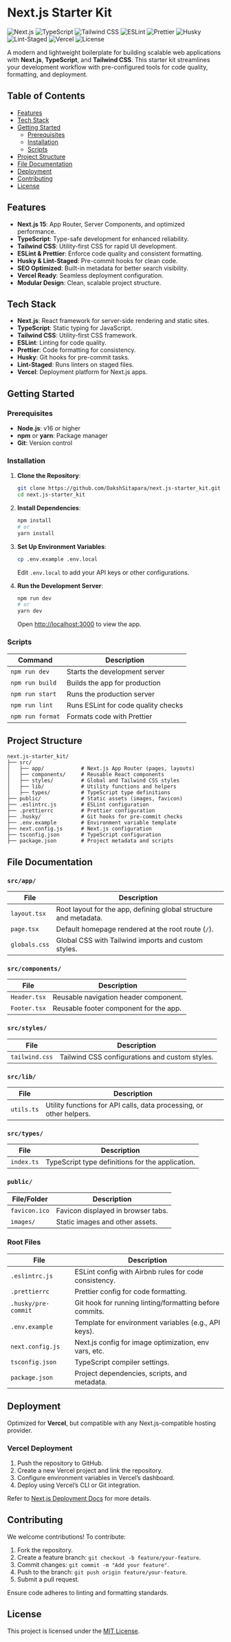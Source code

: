 # Next.js Starter Kit

![Next.js](https://img.shields.io/badge/Next.js-15.x-000000.svg?style=flat-square&logo=next.js)
![TypeScript](https://img.shields.io/badge/TypeScript-5.x-3178C6.svg?style=flat-square&logo=typescript)
![Tailwind CSS](https://img.shields.io/badge/Tailwind_CSS-3.x-38B2AC.svg?style=flat-square&logo=tailwind-css)
![ESLint](https://img.shields.io/badge/ESLint-8.x-4B32C3.svg?style=flat-square&logo=eslint)
![Prettier](https://img.shields.io/badge/Prettier-3.x-F7B93E.svg?style=flat-square&logo=prettier)
![Husky](https://img.shields.io/badge/Husky-8.x-000000.svg?style=flat-square)
![Lint-Staged](https://img.shields.io/badge/Lint--Staged-13.x-000000.svg?style=flat-square)
![Vercel](https://img.shields.io/badge/Vercel-Deploy-000000.svg?style=flat-square&logo=vercel)
![License](https://img.shields.io/badge/License-MIT-blue.svg?style=flat-square)

A modern and lightweight boilerplate for building scalable web applications with **Next.js**, **TypeScript**, and **Tailwind CSS**. This starter kit streamlines your development workflow with pre-configured tools for code quality, formatting, and deployment.

## Table of Contents

- [Features](#features)
- [Tech Stack](#tech-stack)
- [Getting Started](#getting-started)
  - [Prerequisites](#prerequisites)
  - [Installation](#installation)
  - [Scripts](#scripts)
- [Project Structure](#project-structure)
- [File Documentation](#file-documentation)
- [Deployment](#deployment)
- [Contributing](#contributing)
- [License](#license)

## Features

- **Next.js 15**: App Router, Server Components, and optimized performance.
- **TypeScript**: Type-safe development for enhanced reliability.
- **Tailwind CSS**: Utility-first CSS for rapid UI development.
- **ESLint & Prettier**: Enforce code quality and consistent formatting.
- **Husky & Lint-Staged**: Pre-commit hooks for clean code.
- **SEO Optimized**: Built-in metadata for better search visibility.
- **Vercel Ready**: Seamless deployment configuration.
- **Modular Design**: Clean, scalable project structure.

## Tech Stack

- **Next.js**: React framework for server-side rendering and static sites.
- **TypeScript**: Static typing for JavaScript.
- **Tailwind CSS**: Utility-first CSS framework.
- **ESLint**: Linting for code quality.
- **Prettier**: Code formatting for consistency.
- **Husky**: Git hooks for pre-commit tasks.
- **Lint-Staged**: Runs linters on staged files.
- **Vercel**: Deployment platform for Next.js apps.

## Getting Started

### Prerequisites

- **Node.js**: v16 or higher
- **npm** or **yarn**: Package manager
- **Git**: Version control

### Installation

1. **Clone the Repository**:
   ```bash
   git clone https://github.com/DakshSitapara/next.js-starter_kit.git
   cd next.js-starter_kit
   ```

2. **Install Dependencies**:
   ```bash
   npm install
   # or
   yarn install
   ```

3. **Set Up Environment Variables**:
   ```bash
   cp .env.example .env.local
   ```
   Edit `.env.local` to add your API keys or other configurations.

4. **Run the Development Server**:
   ```bash
   npm run dev
   # or
   yarn dev
   ```
   Open [http://localhost:3000](http://localhost:3000) to view the app.

### Scripts

| Command         | Description                              |
|-----------------|------------------------------------------|
| `npm run dev`   | Starts the development server            |
| `npm run build` | Builds the app for production            |
| `npm run start` | Runs the production server               |
| `npm run lint`  | Runs ESLint for code quality checks      |
| `npm run format`| Formats code with Prettier               |

## Project Structure

```plaintext
next.js-starter_kit/
├── src/
│   ├── app/            # Next.js App Router (pages, layouts)
│   ├── components/     # Reusable React components
│   ├── styles/         # Global and Tailwind CSS styles
│   ├── lib/            # Utility functions and helpers
│   ├── types/          # TypeScript type definitions
├── public/             # Static assets (images, favicon)
├── .eslintrc.js        # ESLint configuration
├── .prettierrc         # Prettier configuration
├── .husky/             # Git hooks for pre-commit checks
├── .env.example        # Environment variable template
├── next.config.js      # Next.js configuration
├── tsconfig.json       # TypeScript configuration
├── package.json        # Project metadata and scripts
```

## File Documentation

### `src/app/`

| File            | Description                                                                 |
|-----------------|-----------------------------------------------------------------------------|
| `layout.tsx`    | Root layout for the app, defining global structure and metadata.            |
| `page.tsx`      | Default homepage rendered at the root route (`/`).                          |
| `globals.css`   | Global CSS with Tailwind imports and custom styles.                         |

### `src/components/`

| File            | Description                                                                 |
|-----------------|-----------------------------------------------------------------------------|
| `Header.tsx`    | Reusable navigation header component.                                       |
| `Footer.tsx`    | Reusable footer component for the app.                                      |

### `src/styles/`

| File            | Description                                                                 |
|-----------------|-----------------------------------------------------------------------------|
| `tailwind.css`  | Tailwind CSS configurations and custom styles.                              |

### `src/lib/`

| File            | Description                                                                 |
|-----------------|-----------------------------------------------------------------------------|
| `utils.ts`      | Utility functions for API calls, data processing, or other helpers.         |

### `src/types/`

| File            | Description                                                                 |
|-----------------|-----------------------------------------------------------------------------|
| `index.ts`      | TypeScript type definitions for the application.                            |

### `public/`

| File/Folder     | Description                                                                 |
|-----------------|-----------------------------------------------------------------------------|
| `favicon.ico`   | Favicon displayed in browser tabs.                                          |
| `images/`       | Static images and other assets.                                             |

### Root Files

| File              | Description                                                                 |
|-------------------|-----------------------------------------------------------------------------|
| `.eslintrc.js`    | ESLint config with Airbnb rules for code consistency.                       |
| `.prettierrc`     | Prettier config for code formatting.                                        |
| `.husky/pre-commit` | Git hook for running linting/formatting before commits.                    |
| `.env.example`    | Template for environment variables (e.g., API keys).                        |
| `next.config.js`  | Next.js config for image optimization, env vars, etc.                       |
| `tsconfig.json`   | TypeScript compiler settings.                                               |
| `package.json`    | Project dependencies, scripts, and metadata.                                |

## Deployment

Optimized for **Vercel**, but compatible with any Next.js-compatible hosting provider.

### Vercel Deployment

1. Push the repository to GitHub.
2. Create a new Vercel project and link the repository.
3. Configure environment variables in Vercel’s dashboard.
4. Deploy using Vercel’s CLI or Git integration.

Refer to [Next.js Deployment Docs](https://nextjs.org/docs/deployment) for more details.

## Contributing

We welcome contributions! To contribute:

1. Fork the repository.
2. Create a feature branch: `git checkout -b feature/your-feature`.
3. Commit changes: `git commit -m "Add your feature"`.
4. Push to the branch: `git push origin feature/your-feature`.
5. Submit a pull request.

Ensure code adheres to linting and formatting standards.

## License

This project is licensed under the [MIT License](LICENSE).
